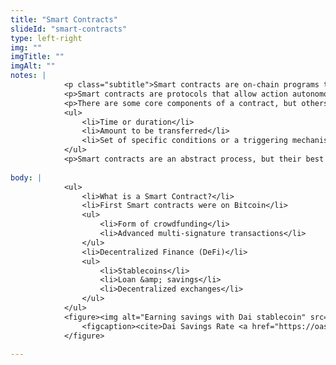 ```yaml
--- 
title: "Smart Contracts"
slideId: "smart-contracts"
type: left-right
img: ""
imgTitle: ""
imgAlt: ""
notes: | 
            <p class="subtitle">Smart contracts are on-chain programs that can execute transactions autonomously based on programmed conditions.</p>
            <p>Smart contracts are protocols that allow action autonomously without the need for third parties. These programs reside on-chain and are able to process data in a decentralized manner. A series of smart contracts can be utilized to create a decentralized application or dApp for short. Instead of a server processing requests, dApps use decentralized consensus in order to process data transfers.</p>
            <p>There are some core components of a contract, but others can be added to the code as well:</p>
            <ul>
                <li>Time or duration</li>
                <li>Amount to be transferred</li>
                <li>Set of specific conditions or a triggering mechanism</li>
            </ul>
            <p>Smart contracts are an abstract process, but their best real world analogy is a vending machine. A vending machine has assets it controls. All the user has to do is input money and set directions. The vending machine responds accordingly. The same is true for a smart contract. By sending a contract funds and a set of directions, a corresponding action is executed by the smart contract.</p>
        
body: | 
            <ul>
                <li>What is a Smart Contract?</li>
                <li>First Smart contracts were on Bitcoin</li>
                <ul>
                    <li>Form of crowdfunding</li>
                    <li>Advanced multi-signature transactions</li>
                </ul>
                <li>Decentralized Finance (DeFi)</li>
                <ul>
                    <li>Stablecoins</li>
                    <li>Loan &amp; savings</li>
                    <li>Decentralized exchanges</li>
                </ul>
            </ul>
            <figure><img alt="Earning savings with Dai stablecoin" src="assets/img/dai_savings.png" title="Smart Contracts">
                <figcaption><cite>Dai Savings Rate <a href="https://oasis.app/save">(oasis.app)</a></cite></figcaption>
            </figure>
        
---
```


